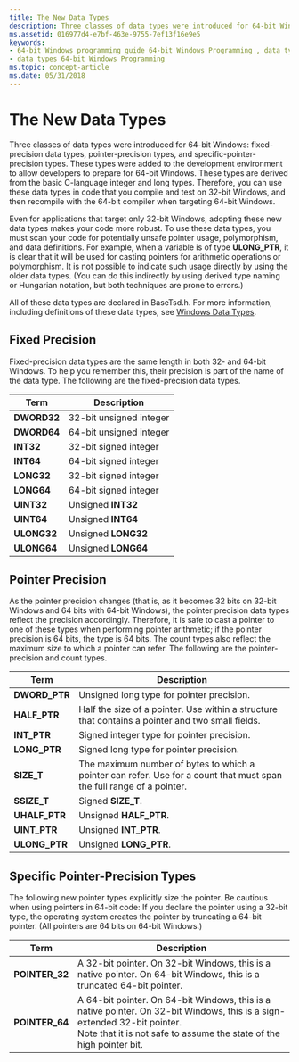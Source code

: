 ```yaml
---
title: The New Data Types
description: Three classes of data types were introduced for 64-bit Windows fixed-precision data types, pointer-precision types, and specific-pointer-precision types.
ms.assetid: 016977d4-e7bf-463e-9755-7ef13f16e9e5
keywords:
- 64-bit Windows programming guide 64-bit Windows Programming , data types
- data types 64-bit Windows Programming
ms.topic: concept-article
ms.date: 05/31/2018
---
```


# The New Data Types

Three classes of data types were introduced for 64-bit Windows: fixed-precision data types, pointer-precision types, and specific-pointer-precision types. These types were added to the development environment to allow developers to prepare for 64-bit Windows. These types are derived from the basic C-language integer and long types. Therefore, you can use these data types in code that you compile and test on 32-bit Windows, and then recompile with the 64-bit compiler when targeting 64-bit Windows.

Even for applications that target only 32-bit Windows, adopting these new data types makes your code more robust. To use these data types, you must scan your code for potentially unsafe pointer usage, polymorphism, and data definitions. For example, when a variable is of type **ULONG\_PTR**, it is clear that it will be used for casting pointers for arithmetic operations or polymorphism. It is not possible to indicate such usage directly by using the older data types. (You can do this indirectly by using derived type naming or Hungarian notation, but both techniques are prone to errors.)

All of these data types are declared in BaseTsd.h. For more information, including definitions of these data types, see [Windows Data Types](/windows/desktop/WinProg/windows-data-types).

## Fixed Precision

Fixed-precision data types are the same length in both 32- and 64-bit Windows. To help you remember this, their precision is part of the name of the data type. The following are the fixed-precision data types.



| Term                                                                       | Description                        |
|----------------------------------------------------------------------------|------------------------------------|
| <span id="DWORD32"></span><span id="dword32"></span>**DWORD32**<br/> | 32-bit unsigned integer<br/> |
| <span id="DWORD64"></span><span id="dword64"></span>**DWORD64**<br/> | 64-bit unsigned integer<br/> |
| <span id="INT32"></span><span id="int32"></span>**INT32**<br/>       | 32-bit signed integer<br/>   |
| <span id="INT64"></span><span id="int64"></span>**INT64**<br/>       | 64-bit signed integer<br/>   |
| <span id="LONG32"></span><span id="long32"></span>**LONG32**<br/>    | 32-bit signed integer<br/>   |
| <span id="LONG64"></span><span id="long64"></span>**LONG64**<br/>    | 64-bit signed integer<br/>   |
| <span id="UINT32"></span><span id="uint32"></span>**UINT32**<br/>    | Unsigned **INT32**<br/>      |
| <span id="UINT64"></span><span id="uint64"></span>**UINT64**<br/>    | Unsigned **INT64**<br/>      |
| <span id="ULONG32"></span><span id="ulong32"></span>**ULONG32**<br/> | Unsigned **LONG32**<br/>     |
| <span id="ULONG64"></span><span id="ulong64"></span>**ULONG64**<br/> | Unsigned **LONG64**<br/>     |



 

## Pointer Precision

As the pointer precision changes (that is, as it becomes 32 bits on 32-bit Windows and 64 bits with 64-bit Windows), the pointer precision data types reflect the precision accordingly. Therefore, it is safe to cast a pointer to one of these types when performing pointer arithmetic; if the pointer precision is 64 bits, the type is 64 bits. The count types also reflect the maximum size to which a pointer can refer. The following are the pointer-precision and count types.



| Term                                                                              | Description                                                                                                                      |
|-----------------------------------------------------------------------------------|----------------------------------------------------------------------------------------------------------------------------------|
| <span id="DWORD_PTR"></span><span id="dword_ptr"></span>**DWORD\_PTR**<br/> | Unsigned long type for pointer precision.<br/>                                                                             |
| <span id="HALF_PTR"></span><span id="half_ptr"></span>**HALF\_PTR**<br/>    | Half the size of a pointer. Use within a structure that contains a pointer and two small fields.<br/>                      |
| <span id="INT_PTR"></span><span id="int_ptr"></span>**INT\_PTR**<br/>       | Signed integer type for pointer precision.<br/>                                                                            |
| <span id="LONG_PTR"></span><span id="long_ptr"></span>**LONG\_PTR**<br/>    | Signed long type for pointer precision.<br/>                                                                               |
| <span id="SIZE_T"></span><span id="size_t"></span>**SIZE\_T**<br/>          | The maximum number of bytes to which a pointer can refer. Use for a count that must span the full range of a pointer.<br/> |
| <span id="SSIZE_T"></span><span id="ssize_t"></span>**SSIZE\_T**<br/>       | Signed **SIZE\_T**.<br/>                                                                                                   |
| <span id="UHALF_PTR"></span><span id="uhalf_ptr"></span>**UHALF\_PTR**<br/> | Unsigned **HALF\_PTR**.<br/>                                                                                               |
| <span id="UINT_PTR"></span><span id="uint_ptr"></span>**UINT\_PTR**<br/>    | Unsigned **INT\_PTR**.<br/>                                                                                                |
| <span id="ULONG_PTR"></span><span id="ulong_ptr"></span>**ULONG\_PTR**<br/> | Unsigned **LONG\_PTR**.<br/>                                                                                               |



 

## Specific Pointer-Precision Types

The following new pointer types explicitly size the pointer. Be cautious when using pointers in 64-bit code: If you declare the pointer using a 32-bit type, the operating system creates the pointer by truncating a 64-bit pointer. (All pointers are 64 bits on 64-bit Windows.)



| Term                                                                                 | Description                                                                                                                                                                                                            |
|--------------------------------------------------------------------------------------|------------------------------------------------------------------------------------------------------------------------------------------------------------------------------------------------------------------------|
| <span id="POINTER_32"></span><span id="pointer_32"></span>**POINTER\_32**<br/> | A 32-bit pointer. On 32-bit Windows, this is a native pointer. On 64-bit Windows, this is a truncated 64-bit pointer.<br/>                                                                                       |
| <span id="POINTER_64"></span><span id="pointer_64"></span>**POINTER\_64**<br/> | A 64-bit pointer. On 64-bit Windows, this is a native pointer. On 32-bit Windows, this is a sign-extended 32-bit pointer. <br/> Note that it is not safe to assume the state of the high pointer bit.<br/> |



 

 


